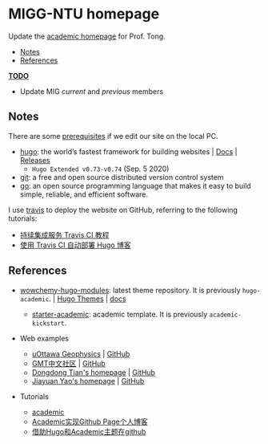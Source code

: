 # MIGG-NTU homepage

Update the [academic homepage](https://github.com/MIGG-NTU/academic) for Prof. Tong.

- [Notes](#notes)
- [References](#references)


[**TODO**](https://github.com/MIGG-NTU/academic/TODO/)

- Update MIG *current* and *previous* members


## Notes

There are some [prerequisites](https://wowchemy.com/docs/install-locally/) if we edit our site on the local PC.
- [hugo](https://gohugo.io/): the world’s fastest framework for building websites | [Docs](https://gohugo.io/documentation/) | [Releases](https://github.com/gohugoio/hugo/releases)
    - `Hugo Extended v0.73-v0.74` (Sep. 5 2020)
- [git](https://git-scm.com/downloads): a free and open source distributed version control system
- [go](https://golang.org/): an open source programming language that makes it easy to build simple, reliable, and efficient software.

I use [travis](https://docs.travis-ci.com/) to deploy the website on GitHub, referring to the following tutorials:
- [持续集成服务 Travis CI 教程](http://www.ruanyifeng.com/blog/2017/12/travis_ci_tutorial.html)
- [使用 Travis CI 自动部署 Hugo 博客](https://mogeko.me/2018/028/)


## References

- [wowchemy-hugo-modules](https://github.com/wowchemy/wowchemy-hugo-modules): latest theme repository. It is previously `hugo-academic`. | [Hugo Themes](https://themes.gohugo.io/academic/) | [docs](https://wowchemy.com/docs/)
    - [starter-academic](https://github.com/wowchemy/starter-academic): academic template. It is previously `academic-kickstart`.

- Web examples
    - [uOttawa Geophysics](https://www.uogeophysics.com/) | [GitHub](https://github.com/paudetseis/academic-kickstart)
    - [GMT中文社区](https://gmt-china.org/) | [GitHub](https://github.com/gmt-china/gmt-china.org)
    - [Dongdong Tian's homepage](https://msu.edu/~tiandong/) | [GitHub](https://github.com/seisman/academic-homepage)
    - [Jiayuan Yao's homepage](https://core-man.github.io/academic-homepage/) | [GitHub](https://github.com/core-man/academic-homepage)

- Tutorials
    - [academic](https://skyao.io/learning-hugo/theme/academic.html)
    - [Academic实现Github Page个人博客](https://szthanatos.github.io/post/academic/academic_in_practice/)
    - [借助Hugo和Academic主题在github](https://leidawt.github.io/post/%E5%80%9F%E5%8A%A9hugo%E5%92%8Cacademic%E4%B8%BB%E9%A2%98%E5%9C%A8github/)

